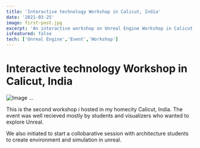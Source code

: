 ```yaml
---
title: 'Interactive technology Workshop in Calicut, India'
date: '2021-03-25'
image: first-post.jpg
excerpt: 'An interactive workshop on Unreal Engine Workshop in Calicut, India '
isFeatured: false
tech: ['Unreal Engine','Event','Workshop']
---
```


# Interactive technology Workshop in Calicut, India

![Image ...](/images/posts/keviz-workshop-2021/keviz-workshop-2021-1.jpeg)



This is the second workshop i hosted in my homecity Calicut, India. The event was well recieved mostly by students and visualizers who wanted to explore Unreal.


We also initiated to start a collobarative session with architecture students to create environment and simulation in unreal.

